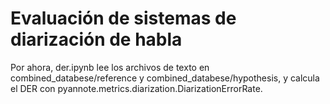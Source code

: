 # Evaluación de sistemas de diarización de habla

Por ahora, der.ipynb lee los archivos de texto en combined_databese/reference y combined_databese/hypothesis, y calcula el DER con pyannote.metrics.diarization.DiarizationErrorRate.